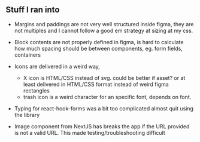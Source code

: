 ## Stuff I ran into

- Margins and paddings are not very well structured inside figma, they are not multiples and I cannot follow a good em strategy at sizing at my css.

- Block contents are not properly defined in figma, is hard to calculate how much spacing should be between components, eg. form fields, containers

- Icons are delivered in a weird way,

  - X icon is HTML/CSS instead of svg. could be better if asset? or at least delivered in HTML/CSS format instead of weird figma rectangles
  - trash icon is a weird character for an specific font, depends on font.

- Typing for react-hook-forms was a bit too complicated almost quit using the library

- Image component from NextJS has breaks the app if the URL provided is not a valid URL. This made testing/troubleshooting difficult

